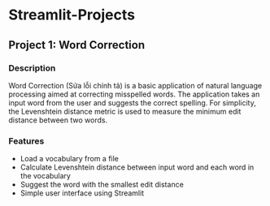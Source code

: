 # Streamlit-Projects
## Project 1: Word Correction
### Description
Word Correction (Sửa lỗi chính tả) is a basic application of natural language processing aimed at correcting misspelled words. The application takes an input word from the user and suggests the correct spelling. For simplicity, the Levenshtein distance metric is used to measure the minimum edit distance between two words.

### Features
- Load a vocabulary from a file
- Calculate Levenshtein distance between input word and each word in the vocabulary
- Suggest the word with the smallest edit distance
- Simple user interface using Streamlit
